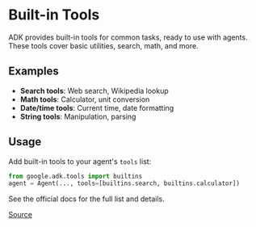 # Built-in Tools

ADK provides built-in tools for common tasks, ready to use with agents. These tools cover basic utilities, search, math, and more.

## Examples
- **Search tools**: Web search, Wikipedia lookup
- **Math tools**: Calculator, unit conversion
- **Date/time tools**: Current time, date formatting
- **String tools**: Manipulation, parsing

## Usage
Add built-in tools to your agent's `tools` list:
```python
from google.adk.tools import builtins
agent = Agent(..., tools=[builtins.search, builtins.calculator])
```

See the official docs for the full list and details.

[Source](https://google.github.io/adk-docs/tools/built-in-tools/) 
